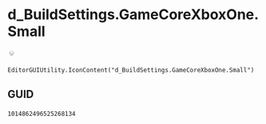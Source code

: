 # d_BuildSettings.GameCoreXboxOne.Small
![](/img/d_BuildSettings.GameCoreXboxOne.Small.png)

``` CSharp
EditorGUIUtility.IconContent("d_BuildSettings.GameCoreXboxOne.Small")
```
## GUID
```
1014862496525268134
```
